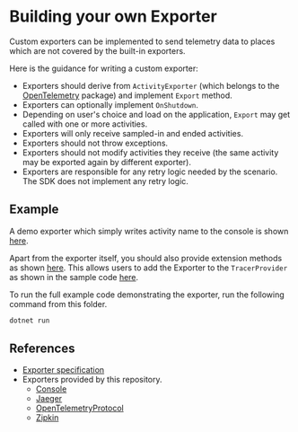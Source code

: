 # Building your own Exporter

Custom exporters can be implemented to send telemetry data to places which are
not covered by the built-in exporters.

Here is the guidance for writing a custom exporter:

* Exporters should derive from `ActivityExporter` (which belongs to the
  [OpenTelemetry](https://www.nuget.org/packages/opentelemetry) package) and
  implement `Export` method.
* Exporters can optionally implement `OnShutdown`.
* Depending on user's choice and load on the application, `Export` may get
  called with one or more activities.
* Exporters will only receive sampled-in and ended activities.
* Exporters should not throw exceptions.
* Exporters should not modify activities they receive (the same activity may be
  exported again by different exporter).
* Exporters are responsible for any retry logic needed by the scenario. The SDK
  does not implement any retry logic.

## Example

A demo exporter which simply writes activity name to the console is shown
[here](./MyExporter.cs).

Apart from the exporter itself, you should also provide extension methods as
shown [here](./MyExporterHelperExtensions.cs). This allows users to add the
Exporter to the `TracerProvider` as shown in the sample code
[here](./Program.cs).

To run the full example code demonstrating the exporter, run the following
command from this folder.

```sh
dotnet run
```

## References

* [Exporter specification](https://github.com/open-telemetry/opentelemetry-specification/blob/master/specification/trace/sdk.md#span-exporter)
* Exporters provided by this repository.
  * [Console](../../../src/OpenTelemetry.Exporter.Console/README.md)
  * [Jaeger](../../../src/OpenTelemetry.Exporter.Jaeger/README.md)
  * [OpenTelemetryProtocol](../../../src/OpenTelemetry.Exporter.OpenTelemetryProtocol/README.md)
  * [Zipkin](../../../src/OpenTelemetry.Exporter.Zipkin/README.md)
